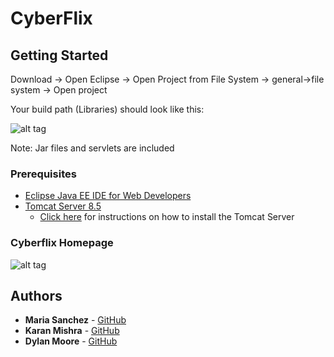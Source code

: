 # CyberFlix


## Getting Started

Download -> Open Eclipse -> Open Project from File System -> general->file system -> Open project

Your build path (Libraries)  should look like this:

![alt tag](http://i67.tinypic.com/2z7lhro.png "")

Note: Jar files and servlets are included

### Prerequisites

* [Eclipse Java EE IDE for Web Developers](https://www.eclipse.org/downloads/packages/eclipse-ide-java-ee-developers/indigosr2)
* [Tomcat Server 8.5](https://tomcat.apache.org/download-80.cgi#8.5.27)
  - [Click here](http://crunchify.com/step-by-step-guide-to-setup-and-install-apache-tomcat-server-in-eclipse-development-environment-ide/) for instructions on how to install the Tomcat Server

### Cyberflix Homepage



![alt tag](http://i64.tinypic.com/mc4ux1.png"")

## Authors

* **Maria Sanchez** - [GitHub](https://github.com/mcsanchez093)
* **Karan Mishra**  - [GitHub](https://github.com/KaranMish)
* **Dylan Moore** - [GitHub]()

